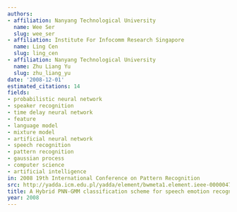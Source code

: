 ```yaml
---
authors:
- affiliation: Nanyang Technological University
  name: Wee Ser
  slug: wee_ser
- affiliation: Institute For Infocomm Research Singapore
  name: Ling Cen
  slug: ling_cen
- affiliation: Nanyang Technological University
  name: Zhu Liang Yu
  slug: zhu_liang_yu
date: '2008-12-01'
estimated_citations: 14
fields:
- probabilistic neural network
- speaker recognition
- time delay neural network
- feature
- language model
- mixture model
- artificial neural network
- speech recognition
- pattern recognition
- gaussian process
- computer science
- artificial intelligence
in: 2008 19th International Conference on Pattern Recognition
src: http://yadda.icm.edu.pl/yadda/element/bwmeta1.element.ieee-000004761619
title: A Hybrid PNN-GMM classification scheme for speech emotion recognition
year: 2008
---
```

